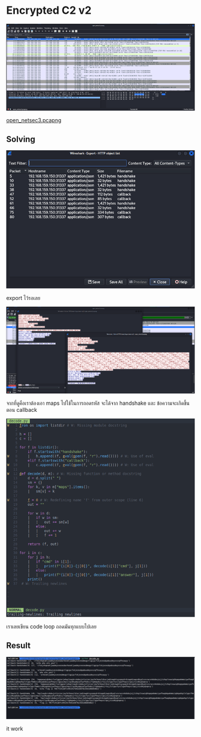 # Encrypted C2 v2

![1.png](../../images/network-security/encrypted-c2-v2/1.png)

[open_netsec3.pcapng](../../files/open_netsec3.pcapng)

## Solving

![2.png](../../images/network-security/encrypted-c2-v2/2.png)

export ไว้รอเลย

![3.png](../../images/network-security/encrypted-c2-v2/3.png)

จากที่ดูคือเราต้องเอา maps ไปใช้ในการถอดรหัส จะได้จาก handshake และ ข้อความจะเกิดขึ้นตอน callback

![4.png](../../images/network-security/encrypted-c2-v2/4.png)

เราเลยเขียน code loop ถอดมันทุกแบบไปเลย

## Result

![5.png](../../images/network-security/encrypted-c2-v2/5.png)

it work
